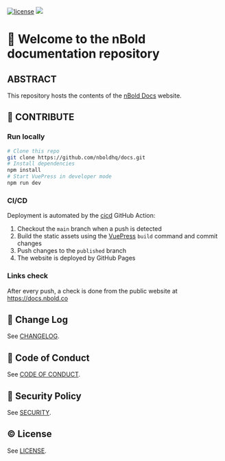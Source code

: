 [![license](https://img.shields.io/badge/©️_License-MIT-yellow?style=flat)](./LICENSE.md)
[![](https://img.shields.io/badge/semver-2.0.0-informational)](https://semver.org)

# 👋 Welcome to the nBold documentation repository

## ABSTRACT
This repository hosts the contents of the [nBold Docs](https://docs.nbold.co/) website.

## 🚀 CONTRIBUTE

### Run locally

```sh
# Clone this repo
git clone https://github.com/nboldhq/docs.git
# Install dependencies
npm install
# Start VuePress in developer mode
npm run dev
```

### CI/CD
Deployment is automated by the [cicd](./.github/workflows/cicd.yml) GitHub Action:
1. Checkout the `main` branch when a push is detected
2. Build the static assets using the [VuePress](https://vuepress.vuejs.org/) `build` command and commit changes
3. Push changes to the `published` branch
4. The website is deployed by GitHub Pages

### Links check
After every push, a check is done from the public website at https://docs.nbold.co

## 📃 Change Log
See [CHANGELOG](./CHANGELOG.md).

## 🛂 Code of Conduct
See [CODE OF CONDUCT](./CODE_OF_CONDUCT.md).

## 🔐 Security Policy
See [SECURITY](./SECURITY.md).

## © License
See [LICENSE](./LICENSE.md).
